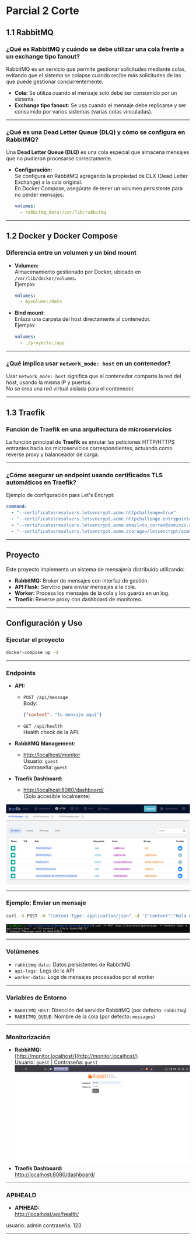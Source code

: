 # Parcial 2 Corte

## 1.1 RabbitMQ

### ¿Qué es RabbitMQ y cuándo se debe utilizar una cola frente a un exchange tipo fanout?

RabbitMQ es un servicio que permite gestionar solicitudes mediante colas, evitando que el sistema se colapse cuando recibe más solicitudes de las que puede gestionar concurrentemente.

- **Cola:** Se utiliza cuando el mensaje solo debe ser consumido por un sistema.
- **Exchange tipo fanout:** Se usa cuando el mensaje debe replicarse y ser consumido por varios sistemas (varias colas vinculadas).

---

### ¿Qué es una Dead Letter Queue (DLQ) y cómo se configura en RabbitMQ?

Una **Dead Letter Queue (DLQ)** es una cola especial que almacena mensajes que no pudieron procesarse correctamente.

- **Configuración:**  
  Se configura en RabbitMQ agregando la propiedad de DLX (Dead Letter Exchange) a la cola original.  
  En Docker Compose, asegúrate de tener un volumen persistente para no perder mensajes:
  ```yaml
  volumes:
    - rabbitmq_data:/var/lib/rabbitmq
  ```

---

## 1.2 Docker y Docker Compose

### Diferencia entre un volumen y un bind mount

- **Volumen:**  
  Almacenamiento gestionado por Docker, ubicado en `/var/lib/docker/volumes`.  
  Ejemplo:
  ```yaml
  volumes:
    - myvolume:/data
  ```

- **Bind mount:**  
  Enlaza una carpeta del host directamente al contenedor.  
  Ejemplo:
  ```yaml
  volumes:
    - ./proyecto:/app
  ```

---

### ¿Qué implica usar `network_mode: host` en un contenedor?

Usar `network_mode: host` significa que el contenedor comparte la red del host, usando la misma IP y puertos.  
No se crea una red virtual aislada para el contenedor.

---

## 1.3 Traefik

### Función de Traefik en una arquitectura de microservicios

La función principal de **Traefik** es enrutar las peticiones HTTP/HTTPS entrantes hacia los microservicios correspondientes, actuando como reverse proxy y balanceador de carga.

---

### ¿Cómo asegurar un endpoint usando certificados TLS automáticos en Traefik?

Ejemplo de configuración para Let's Encrypt:

```yaml
command:
  - "--certificatesresolvers.letsencrypt.acme.httpchallenge=true"
  - "--certificatesresolvers.letsencrypt.acme.httpchallenge.entrypoint=web"
  - "--certificatesresolvers.letsencrypt.acme.email=tu_correo@dominio.com"
  - "--certificatesresolvers.letsencrypt.acme.storage=/letsencrypt/acme.json"
```

---

## Proyecto

Este proyecto implementa un sistema de mensajería distribuido utilizando:

- **RabbitMQ:** Broker de mensajes con interfaz de gestión.
- **API Flask:** Servicio para enviar mensajes a la cola.
- **Worker:** Procesa los mensajes de la cola y los guarda en un log.
- **Traefik:** Reverse proxy con dashboard de monitoreo.

---

## Configuración y Uso

### Ejecutar el proyecto

```sh
docker-compose up -d
```

---

### Endpoints

- **API:**  
  - `POST /api/message`  
    Body:  
    ```json
    {"content": "tu mensaje aquí"}
    ```
  - `GET /api/health`  
    Health check de la API.

- **RabbitMQ Management:**  
  - [http://localhost/monitor](http://localhost/monitor)  
    Usuario: `guest`  
    Contraseña: `guest`

- **Traefik Dashboard:**  
  - [http://localhost:8080/dashboard/](http://localhost:8080/dashboard/)  
    (Solo accesible localmente)

![alt text](image.png)

---


### Ejemplo: Enviar un mensaje

```sh
curl -X POST -H "Content-Type: application/json" -d '{"content":"Hola mundo"}' http://localhost/api/message
```

![alt text](image-1.png)

---

### Volúmenes

- `rabbitmq-data:` Datos persistentes de RabbitMQ
- `api-logs:` Logs de la API
- `worker-data:` Logs de mensajes procesados por el worker

---

### Variables de Entorno

- `RABBITMQ_HOST`: Dirección del servidor RabbitMQ (por defecto: `rabbitmq`)
- `RABBITMQ_QUEUE`: Nombre de la cola (por defecto: `messages`)

---

### Monitorización

- **RabbitMQ:**  
  [http://monitor.localhost/](http://monitor.localhost/)  
  Usuario: `guest` | Contraseña: `guest`
![alt text](image-2.png)
- **Traefik Dashboard:**  
  [http://localhost:8080/dashboard/](http://localhost:8080/dashboard/)

---


### APIHEALD

- **APIHEAD:**  
  [http://localhost/api/health/](http://localhost/api/health)  

usuario: admin
contraseña: 123

---